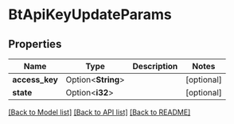 # BtApiKeyUpdateParams

## Properties

Name | Type | Description | Notes
------------ | ------------- | ------------- | -------------
**access_key** | Option<**String**> |  | [optional]
**state** | Option<**i32**> |  | [optional]

[[Back to Model list]](../README.md#documentation-for-models) [[Back to API list]](../README.md#documentation-for-api-endpoints) [[Back to README]](../README.md)


